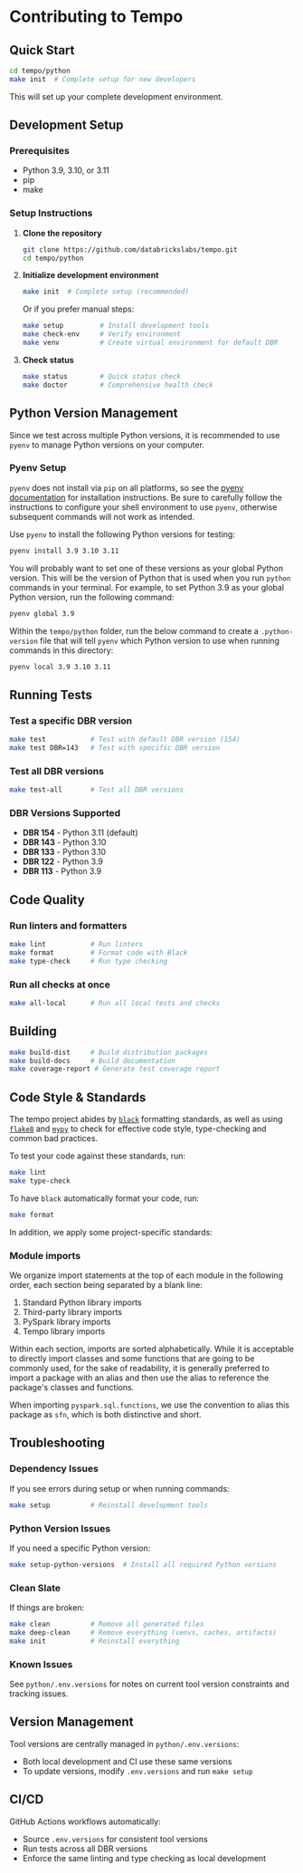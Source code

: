 # Contributing to Tempo

## Quick Start

```bash
cd tempo/python
make init  # Complete setup for new developers
```

This will set up your complete development environment.

## Development Setup

### Prerequisites
- Python 3.9, 3.10, or 3.11
- pip
- make

### Setup Instructions

1. **Clone the repository**
   ```bash
   git clone https://github.com/databrickslabs/tempo.git
   cd tempo/python
   ```

2. **Initialize development environment**
   ```bash
   make init  # Complete setup (recommended)
   ```

   Or if you prefer manual steps:
   ```bash
   make setup         # Install development tools
   make check-env     # Verify environment
   make venv          # Create virtual environment for default DBR
   ```

3. **Check status**
   ```bash
   make status        # Quick status check
   make doctor        # Comprehensive health check
   ```

## Python Version Management

Since we test across multiple Python versions, it is recommended to use `pyenv` to manage Python versions on your computer.

### Pyenv Setup

`pyenv` does not install via `pip` on all platforms, so see the [pyenv documentation](https://github.com/pyenv/pyenv#installation) for installation instructions.
Be sure to carefully follow the instructions to configure your shell environment to use `pyenv`, otherwise subsequent commands will not work as intended.

Use `pyenv` to install the following Python versions for testing:
```bash
pyenv install 3.9 3.10 3.11
```

You will probably want to set one of these versions as your global Python version. This will be the version of Python that is used when you run `python` commands in your terminal.
For example, to set Python 3.9 as your global Python version, run the following command:
```bash
pyenv global 3.9
```

Within the `tempo/python` folder, run the below command to create a `.python-version` file that will tell `pyenv` which Python version to use when running commands in this directory:
```bash
pyenv local 3.9 3.10 3.11
```

## Running Tests

### Test a specific DBR version
```bash
make test           # Test with default DBR version (154)
make test DBR=143   # Test with specific DBR version
```

### Test all DBR versions
```bash
make test-all       # Test all DBR versions
```

### DBR Versions Supported
- **DBR 154** - Python 3.11 (default)
- **DBR 143** - Python 3.10
- **DBR 133** - Python 3.10
- **DBR 122** - Python 3.9
- **DBR 113** - Python 3.9

## Code Quality

### Run linters and formatters
```bash
make lint           # Run linters
make format         # Format code with Black
make type-check     # Run type checking
```

### Run all checks at once
```bash
make all-local      # Run all local tests and checks
```

## Building

```bash
make build-dist     # Build distribution packages
make build-docs     # Build documentation
make coverage-report # Generate test coverage report
```

## Code Style & Standards

The tempo project abides by [`black`](https://black.readthedocs.io/en/stable/index.html) formatting standards,
as well as using [`flake8`](https://flake8.pycqa.org/en/latest/) and [`mypy`](https://mypy.readthedocs.io/en/stable/)
to check for effective code style, type-checking and common bad practices.

To test your code against these standards, run:
```bash
make lint
make type-check
```

To have `black` automatically format your code, run:
```bash
make format
```

In addition, we apply some project-specific standards:

### Module imports

We organize import statements at the top of each module in the following order, each section being separated by a blank line:
1. Standard Python library imports
2. Third-party library imports
3. PySpark library imports
4. Tempo library imports

Within each section, imports are sorted alphabetically. While it is acceptable to directly import classes and some functions that are
going to be commonly used, for the sake of readability, it is generally preferred to import a package with an alias and then use the alias
to reference the package's classes and functions.

When importing `pyspark.sql.functions`, we use the convention to alias this package as `sfn`, which is both distinctive and short.

## Troubleshooting

### Dependency Issues
If you see errors during setup or when running commands:
```bash
make setup          # Reinstall development tools
```

### Python Version Issues
If you need a specific Python version:
```bash
make setup-python-versions  # Install all required Python versions
```

### Clean Slate
If things are broken:
```bash
make clean          # Remove all generated files
make deep-clean     # Remove everything (venvs, caches, artifacts)
make init           # Reinstall everything
```

### Known Issues
See `python/.env.versions` for notes on current tool version constraints and tracking issues.

## Version Management

Tool versions are centrally managed in `python/.env.versions`:
- Both local development and CI use these same versions
- To update versions, modify `.env.versions` and run `make setup`

## CI/CD

GitHub Actions workflows automatically:
- Source `.env.versions` for consistent tool versions
- Run tests across all DBR versions
- Enforce the same linting and type checking as local development